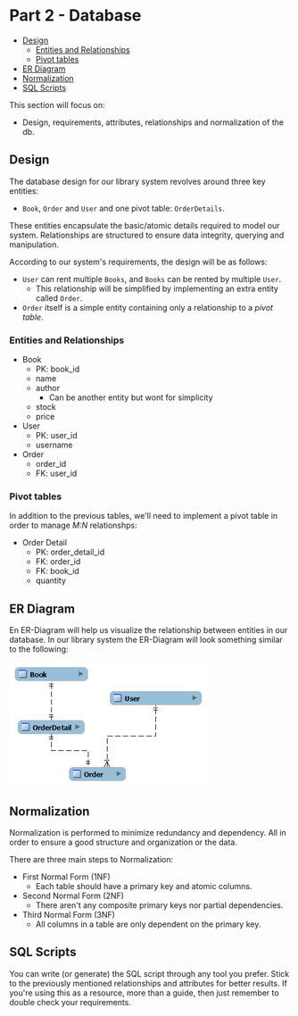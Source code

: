 # Part 2 - Database

<!--toc:start-->

- [Design](#design)
  - [Entities and Relationships](#entities-and-relationships)
  - [Pivot tables](#pivot-tables)
- [ER Diagram](#er-diagram)
- [Normalization](#normalization)
- [SQL Scripts](#sql-scripts)
<!--toc:end-->

This section will focus on:

- Design, requirements, attributes, relationships and normalization of the db.

## Design

The database design for our library system revolves around three key entities:

- `Book`, `Order` and `User` and one pivot table: `OrderDetails`.

These entities encapsulate the basic/atomic details required to model our system.
Relationships are structured to ensure data integrity, querying and manipulation.

According to our system's requirements, the design will be as follows:

- `User` can rent multiple `Books`, and `Books` can be rented by multiple `User`.
  - This relationship will be simplified by implementing an extra entity called `Order`.
- `Order` itself is a simple entity containing only a relationship to a _pivot table_.

### Entities and Relationships

- Book
  - PK: book_id
  - name
  - author
    - Can be another entity but wont for simplicity
  - stock
  - price
- User
  - PK: user_id
  - username
- Order
  - order_id
  - FK: user_id

### Pivot tables

In addition to the previous tables,
we'll need to implement a pivot table in order to manage _M:N_ relationshps:

- Order Detail
  - PK: order_detail_id
  - FK: order_id
  - FK: book_id
  - quantity

## ER Diagram

En ER-Diagram will help us visualize the relationship between entities in our database.
In our library system the ER-Diagram will look something similar to the following:

![bookstoreER](./img/bookstore.png)

## Normalization

Normalization is performed to minimize redundancy and dependency.
All in order to ensure a good structure and organization or the data.

There are three main steps to Normalization:

- First Normal Form (1NF)
  - Each table should have a primary key and atomic columns.
- Second Normal Form (2NF)
  - There aren't any composite primary keys nor partial dependencies.
- Third Normal Form (3NF)
  - All columns in a table are only dependent on the primary key.

## SQL Scripts

You can write (or generate) the SQL script through any tool you prefer.
Stick to the previously mentioned relationships and attributes for better results.
If you're using this as a resource, more than a guide,
then just remember to double check your requirements.
